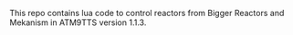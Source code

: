 This repo contains lua code to control reactors from Bigger Reactors and Mekanism in ATM9TTS version 1.1.3.
